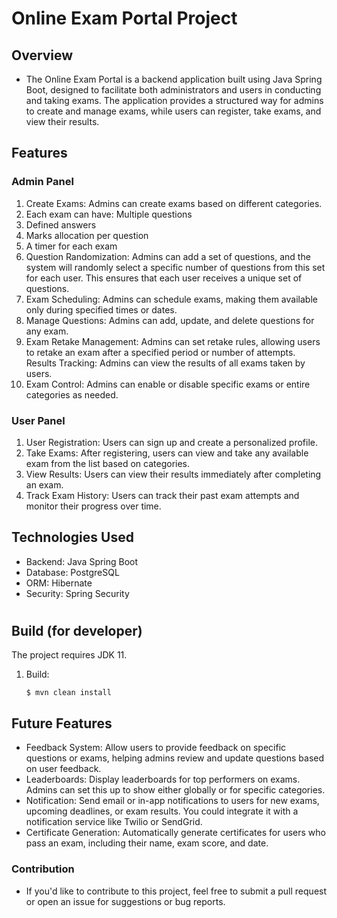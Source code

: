 # Online Exam Portal Project
## Overview
* The Online Exam Portal is a backend application built using Java Spring Boot, designed to facilitate both administrators and users in conducting and taking exams. The application provides a structured way for admins to create and manage exams, while users can register, take exams, and view their results.

## Features
### Admin Panel
1. Create Exams: Admins can create exams based on different categories.
2. Each exam can have: Multiple questions
3. Defined answers
4. Marks allocation per question
5. A timer for each exam
6. Question Randomization: Admins can add a set of questions, and the system will randomly select a specific number of questions from this set for each user. This ensures that each user receives a unique set of questions.
7. Exam Scheduling: Admins can schedule exams, making them available only during specified times or dates.
8. Manage Questions: Admins can add, update, and delete questions for any exam.
9. Exam Retake Management: Admins can set retake rules, allowing users to retake an exam after a specified period or number of attempts.
Results Tracking: Admins can view the results of all exams taken by users.
10. Exam Control: Admins can enable or disable specific exams or entire categories as needed.

### User Panel
1. User Registration: Users can sign up and create a personalized profile.
2. Take Exams: After registering, users can view and take any available exam from the list based on categories.
3. View Results: Users can view their results immediately after completing an exam.
4. Track Exam History: Users can track their past exam attempts and monitor their progress over time.
## Technologies Used
* Backend: Java Spring Boot
* Database: PostgreSQL
* ORM: Hibernate
* Security: Spring Security
  #
## Build (for developer)
The project requires JDK 11.
1. Build:
    ```
    $ mvn clean install 
    ```

## Future Features
* Feedback System: Allow users to provide feedback on specific questions or exams, helping admins review and update questions based on user feedback.
* Leaderboards: Display leaderboards for top performers on exams. Admins can set this up to show either globally or for specific categories.
* Notification: Send email or in-app notifications to users for new exams, upcoming deadlines, or exam results. You could integrate it with a notification service like Twilio or SendGrid.
* Certificate Generation: Automatically generate certificates for users who pass an exam, including their name, exam score, and date.


### Contribution
* If you'd like to contribute to this project, feel free to submit a pull request or open an issue for suggestions or bug reports.
